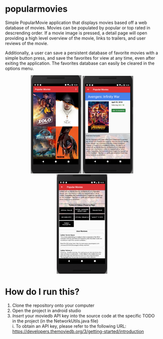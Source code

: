 # popularmovies
<p>Simple PopularMovie application that displays movies based off a web database of movies. Movies can be populated by popular or top rated in descrending order. If a movie image is pressed, a detail page will open providing a high level overview of the movie, links to trailers, and user reviews of the movie.</p>
<p>Additionally, a user can save a persistent database of favorite movies with a simple button press, and save the favorites for view at any time, even after exiting the application. The favorites database can easily be cleared in the options menu.</p>

<p align="center">
  <img src="GUI%20Preview%20Images/home-screen-popular-sort.PNG" width="33%" >
  <img src="GUI%20Preview%20Images/detail-view.PNG" width="33%" >
  <img src="GUI%20Preview%20Images/reviews-and-trailers.PNG" width="33%" >
</p>

# How do I run this?
1. Clone the repository onto your computer
2. Open the project in android studio
3. <em>Insert</em> your moviedb API key into the source code at the specific TODO in the project (in the NetworkUtils.java file)<br>
     i. To obtain an API key, please refer to the following URL: https://developers.themoviedb.org/3/getting-started/introduction
